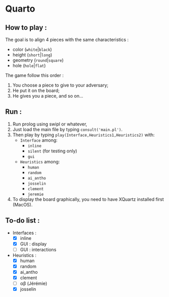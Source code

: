 # Quarto


## How to play :
The goal is to align 4 pieces with the same characteristics :

* color (`white`|`black`)
* height (`short`|`long`)
* geometry (`round`|`square`)
* hole (`hole`|`flat`)

The game follow this order :

1. You choose a piece to give to your adversary;
2. He put it on the board;
3. He gives you a piece, and so on...

## Run :
1. Run prolog using swipl or whatever,
2. Just load the main file by typing `consult('main.pl')`.
3. Then play by typing `play(Interface,Heuristics1,Heuristics2)` with:
	* `Interface` among:
		* `inline`
		* `silent` (for testing only)
		* `gui`
	* `Heuristics` among:
		* `human`
		* `random`
		* `ai_antho`
		* `josselin`
		* `clement`
		* `jeremie`
4. To display the board graphically, you need to have XQuartz installed first (MacOS).

## To-do list :
* Interfaces :
	- [x] inline
	- [x] GUI : display
	- [ ] GUI : interactions
* Heuristics :
	* [x] human
	* [x] random
	* [x] ai_antho
	* [x] clement
	* [ ] &alpha;&beta; (Jérémie)
	* [x] josselin
